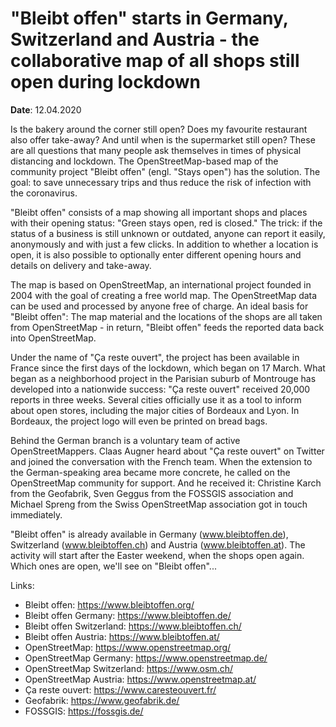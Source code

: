 # "Bleibt offen" starts in Germany, Switzerland and Austria - the collaborative map of all shops still open during lockdown

**Date**: 12.04.2020

Is the bakery around the corner still open? Does my favourite restaurant also offer take-away? And until when is the supermarket still open? These are all questions that many people ask themselves in times of physical distancing and lockdown. The OpenStreetMap-based map of the community project "Bleibt offen" (engl. "Stays open") has the solution. The goal: to save unnecessary trips and thus reduce the risk of infection with the coronavirus.

"Bleibt offen" consists of a map showing all important shops and places with their opening status: "Green stays open, red is closed." The trick: if the status of a business is still unknown or outdated, anyone can report it easily, anonymously and with just a few clicks. In addition to whether a location is open, it is also possible to optionally enter different opening hours and details on delivery and take-away.

The map is based on OpenStreetMap, an international project founded in 2004 with the goal of creating a free world map. The OpenStreetMap data can be used and processed by anyone free of charge. An ideal basis for "Bleibt offen": The map material and the locations of the shops are all taken from OpenStreetMap - in return, "Bleibt offen" feeds the reported data back into OpenStreetMap.

Under the name of "Ça reste ouvert", the project has been available in France since the first days of the lockdown, which began on 17 March. What began as a neighborhood project in the Parisian suburb of Montrouge has developed into a nationwide success: "Ça reste ouvert" received 20,000 reports in three weeks. Several cities officially use it as a tool to inform about open stores, including the major cities of Bordeaux and Lyon. In Bordeaux, the project logo will even be printed on bread bags.

Behind the German branch is a voluntary team of active OpenStreetMappers. Claas Augner heard about "Ça reste ouvert" on Twitter and joined the conversation with the French team. When the extension to the German-speaking area became more concrete, he called on the OpenStreetMap community for support. And he received it: Christine Karch from the Geofabrik, Sven Geggus from the FOSSGIS association and Michael Spreng from the Swiss OpenStreetMap association got in touch immediately.

"Bleibt offen" is already available in Germany (www.bleibtoffen.de), Switzerland (www.bleibtoffen.ch) and Austria (www.bleibtoffen.at). The activity will start after the Easter weekend, when the shops open again. Which ones are open, we'll see on "Bleibt offen"...

Links:
* Bleibt offen: https://www.bleibtoffen.org/
* Bleibt offen Germany: https://www.bleibtoffen.de/
* Bleibt offen Switzerland: https://www.bleibtoffen.ch/
* Bleibt offen Austria: https://www.bleibtoffen.at/
* OpenStreetMap: https://www.openstreetmap.org/
* OpenStreetMap Germany: https://www.openstreetmap.de/
* OpenStreetMap Switzerland: https://www.osm.ch/
* OpenStreetMap Austria: https://www.openstreetmap.at/
* Ça reste ouvert: https://www.caresteouvert.fr/
* Geofabrik: https://www.geofabrik.de/
* FOSSGIS: https://fossgis.de/